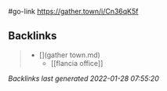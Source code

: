 #go-link https://gather.town/i/Cn36qK5f

## Backlinks

> - [](gather town.md)
>   - [[flancia office]]

_Backlinks last generated 2022-01-28 07:55:20_
